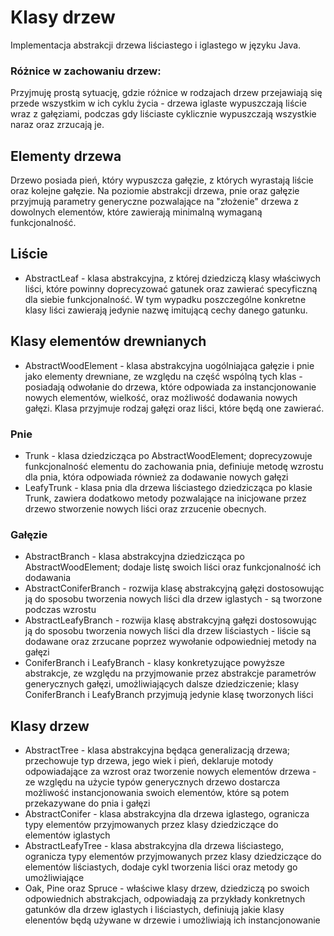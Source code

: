 # Klasy drzew

Implementacja abstrakcji drzewa liściastego i iglastego w języku Java.

### Różnice w zachowaniu drzew:
Przyjmuję prostą sytuację, gdzie różnice w rodzajach drzew przejawiają się przede wszystkim w ich cyklu życia - drzewa iglaste wypuszczają liście wraz z gałęziami, podczas gdy liściaste cyklicznie wypuszczają wszystkie naraz oraz zrzucają je. <br>

## Elementy drzewa
Drzewo posiada pień, który wypuszcza gałęzie, z których wyrastają liście oraz kolejne gałęzie.
Na poziomie abstrakcji drzewa, pnie oraz gałęzie przyjmują parametry generyczne pozwalające na "złożenie" drzewa z dowolnych elementów, które zawierają minimalną wymaganą funkcjonalność.

## Liście
- AbstractLeaf - klasa abstrakcyjna, z której dziedziczą klasy właściwych liści, które powinny doprecyzować gatunek oraz zawierać specyficzną dla siebie funkcjonalność. W tym wypadku poszczególne konkretne klasy liści zawierają jedynie nazwę imitującą cechy danego gatunku.

## Klasy elementów drewnianych
- AbstractWoodElement - klasa abstrakcyjna uogólniająca gałęzie i pnie jako elementy drewniane, ze względu na część wspólną tych klas - posiadają odwołanie do drzewa, które odpowiada za instancjonowanie nowych elementów, wielkość, oraz możliwość dodawania nowych gałęzi. Klasa przyjmuje rodzaj gałęzi oraz liści, które będą one zawierać.

### Pnie
- Trunk - klasa dziedzicząca po AbstractWoodElement; doprecyzowuje funkcjonalność elementu do zachowania pnia, definiuje metodę wzrostu dla pnia, która odpowiada również za dodawanie nowych gałęzi
- LeafyTrunk - klasa pnia dla drzewa liściastego dziedzicząca po klasie Trunk, zawiera dodatkowo metody pozwalające na inicjowane przez drzewo stworzenie nowych liści oraz zrzucenie obecnych.

### Gałęzie
- AbstractBranch - klasa abstrakcyjna dziedzicząca po AbstractWoodElement; dodaje listę swoich liści oraz funkcjonalność ich dodawania
- AbstractConiferBranch - rozwija klasę abstrakcyjną gałęzi dostosowując ją do sposobu tworzenia nowych liści dla drzew iglastych - są tworzone podczas wzrostu
- AbstractLeafyBranch -  rozwija klasę abstrakcyjną gałęzi dostosowując ją do sposobu tworzenia nowych liści dla drzew liściastych - liście są dodawane oraz zrzucane poprzez wywołanie odpowiedniej metody na gałęzi
- ConiferBranch i LeafyBranch - klasy konkretyzujące powyższe abstrakcje, ze względu na przyjmowanie przez abstrakcje parametrów generycznych gałęzi, umożliwiających dalsze dziedziczenie; klasy ConiferBranch i LeafyBranch przyjmują jedynie klasę tworzonych liści

## Klasy drzew
- AbstractTree - klasa abstrakcyjna będąca generalizacją drzewa; przechowuje typ drzewa, jego wiek i pień, deklaruje motody odpowiadające za wzrost oraz tworzenie nowych elementów drzewa - ze względu na użycie typów generycznych drzewo dostarcza możliwość instancjonowania swoich elementów, które są potem przekazywane do pnia i gałęzi
- AbstractConifer - klasa abstrakcyjna dla drzewa iglastego, ogranicza typy elementów przyjmowanych przez klasy dziedziczące do elementów iglastych
- AbstractLeafyTree -  klasa abstrakcyjna dla drzewa liściastego, ogranicza typy elementów przyjmowanych przez klasy dziedziczące do elementów liściastych, dodaje cykl tworzenia liści oraz metody go umożliwiające
- Oak, Pine oraz Spruce - właściwe klasy drzew, dziedziczą po swoich odpowiednich abstrakcjach, odpowiadają za przykłady konkretnych gatunków dla drzew iglastych i liściastych, definiują jakie klasy elenentów będą używane w drzewie i umożliwiają ich instancjonowanie
